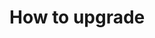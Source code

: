 # How to upgrade

<!-- 
    Remember to update this file for your charm!! 
    If applicable, use this placeholder to provide information on how to
    upgrade the charm. Some questions to answer:
    * Should we suggest that the user back up the charm or its database
      before upgrading?
    * Does the user need to reset any configurations? 
-->